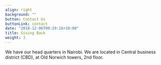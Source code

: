 ```yaml
---
align: right
background: ""
button: Contact Us
buttonLink: contact
date: "2018-12-06T09:29:16+10:00"
title: Giving Back
weight: 3
---
```


We have our head quarters in Nairobi. We are located in Central business district (CBD), at Old Norwich towers, 2nd floor.
